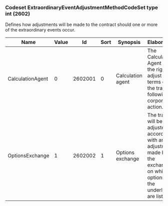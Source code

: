 ### Codeset ExtraordinaryEventAdjustmentMethodCodeSet type int (2602)

Defines how adjustments will be made to the contract should one or more of the extraordinary events occur.

| Name             | Value | Id      | Sort | Synopsis          | Elaboration                                                                                                                      |
|------------------|-------|---------|------|-------------------|-------------------------------------------------------------------------------------------------------------------------------|
| CalculationAgent | 0     | 2602001 | 0    | Calculation agent | The Calculation Agent has the right to adjust the terms of the trade following a corporate action.                               |
| OptionsExchange  | 1     | 2602002 | 1    | Options exchange  | The trade will be adjusted in accordance with any adjustment made by the exchange on which options on the underlying are listed. |

